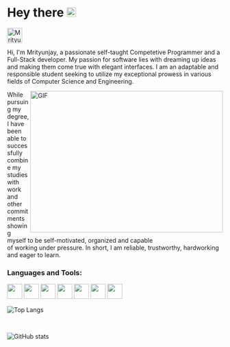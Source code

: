 # Hey there <img src="https://media.giphy.com/media/hvRJCLFzcasrR4ia7z/giphy.gif" width="22px">
<a href="https://www.linkedin.com/in/mrityunjaynpandey/">
  <img align="left" alt="Mrityunjay's LinkedIN" width="35" src="https://user-images.githubusercontent.com/63851158/214014425-6161b57b-39a6-4711-859f-f90f7d439842.png" />
</a>

<br />
<br />

Hi, I'm Mrityunjay, a passionate self-taught Competetive Programmer and a Full-Stack developer. My passion for software lies with dreaming up ideas and making them come true with elegant interfaces. I am an adaptable and responsible student seeking to utilize my exceptional prowess in various fields of Computer Science and Engineering.

<img align="right" alt="GIF" src="https://media.giphy.com/media/mrXQbQaV1H6fQT2XHc/giphy.gif" width="450" height="330" />

While pursuing my degree, I have been able to successfully combine my studies with work and other commitments <br /> showing myself to be self-motivated, organized and capable <br /> of working under pressure. In short, I am reliable, trustworthy, hardworking and eager to learn.

### Languages and Tools:
<div style="display: inline">
<img height="35" src="https://img.icons8.com/?size=512&id=33039&format=png">
<img height="35" src="https://img.icons8.com/?size=512&id=zdI5E8moxhs-&format=png">
<img height="35" src="https://img.icons8.com/?size=1x&id=uJM6fQYqDaZK&format=png">
<img height="35" src="https://img.icons8.com/?size=512&id=nn5BRPhPpKAT&format=png">
<img height="35" src="https://img.icons8.com/?size=512&id=44328&format=png">
<img height="35" src="https://img.icons8.com/?size=512&id=54087&format=png">
<img height="35" src="https://img.icons8.com/?size=512&id=Vra58PN2KmI5&format=png">
</div>
<br>

![Top Langs](https://github-readme-stats.vercel.app/api/top-langs/?username=MrityunjayNPandey&layout=compact&theme=gotham)

<br>

![GitHub stats](https://github-readme-stats.vercel.app/api?username=MrityunjayNPandey&show_icons=true&theme=gotham)
